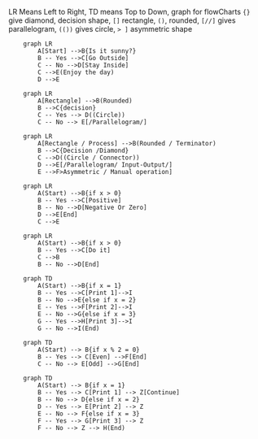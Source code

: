 LR Means Left to Right, TD means Top to Down, graph for flowCharts
`{}` give diamond, decision shape, `[]` rectangle, `()`, rounded, `[//]`
gives parallelogram, `(())` gives circle, `> ]` asymmetric shape
```mermaid
    graph LR
        A[Start] -->B{Is it sunny?}
        B -- Yes -->C[Go Outside]
        C -- No -->D[Stay Inside]
        C -->E(Enjoy the day)
        D -->E
```
```mermaid
    graph LR
        A[Rectangle] -->B(Rounded)
        B -->C{decision}
        C -- Yes --> D((Circle))
        C -- No --> E[/Parallelogram/]
```

```mermaid
    graph LR
        A[Rectangle / Process] -->B(Rounded / Terminator)
        B -->C{Decision /Diamond}
        C -->D((Circle / Connector))
        D -->E[/Parallelogram/ Input-Output/]
        E -->F>Asymmetric / Manual operation]
```

```mermaid
    graph LR
        A(Start) -->B{if x > 0}
        B -- Yes -->C[Positive]
        B -- No -->D[Negative Or Zero]
        D -->E[End]
        C -->E
```

```mermaid
    graph LR
        A(Start) -->B{if x > 0}
        B -- Yes -->C[Do it]
        C -->B
        B -- No -->D[End]
```

```mermaid
    graph TD
        A(Start) -->B{if x = 1}
        B -- Yes -->C[Print 1]-->I
        B -- No -->E{else if x = 2}
        E -- Yes -->F[Print 2]-->I
        E -- No -->G{else if x = 3}
        G -- Yes -->H[Print 3]-->I
        G -- No -->I(End)

```
```mermaid
    graph TD
        A(Start) --> B{if x % 2 = 0}
        B -- Yes --> C[Even] -->F[End]
        C -- No --> E[Odd] -->G[End]
```

```mermaid
    graph TD
        A(Start) --> B{if x = 1}
        B -- Yes --> C[Print 1] --> Z[Continue]
        B -- No --> D{else if x = 2}
        D -- Yes --> E[Print 2] --> Z
        E -- No --> F{else if x = 3}
        F -- Yes --> G[Print 3] --> Z
        F -- No --> Z --> H(End)
```